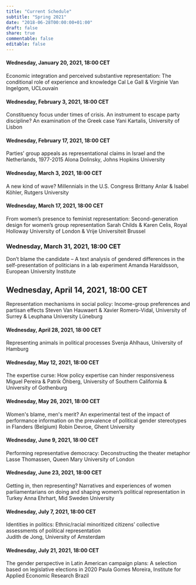 ```yaml
---
title: "Current Schedule"
subtitle: "Spring 2021"
date: "2018-06-28T00:00:00+01:00"
draft: false
share: true
commentable: false
editable: false
---
```


#### Wednesday, January 20, 2021, 18:00 CET
Economic integration and perceived substantive representation: The conditional role of experience and knowledge
Cal Le Gall & Virginie Van Ingelgom, UCLouvain

#### Wednesday, February 3, 2021, 18:00 CET
Constituency focus under times of crisis. An instrument to escape party discipline? An examination of the Greek case
Yani Kartalis, University of Lisbon

#### Wednesday, February 17, 2021, 18:00 CET
Parties’ group appeals as representational claims in Israel and the Netherlands, 1977-2015
Alona Dolinsky, Johns Hopkins University

#### Wednesday, March 3, 2021, 18:00 CET
A new kind of wave? Millennials in the U.S. Congress
Brittany Anlar & Isabel Köhler, Rutgers University

#### Wednesday, March 17, 2021, 18:00 CET
From women’s presence to feminist representation: Second-generation design for women’s group representation
Sarah Childs & Karen Celis, Royal Holloway University of London & Vrije Universiteit Brussel

### Wednesday, March 31, 2021, 18:00 CET
Don’t blame the candidate – A text analysis of gendered differences in the self-presentation of politicians in a lab experiment
Amanda Haraldsson, European University Institute

## Wednesday, April 14, 2021, 18:00 CET
Representation mechanisms in social policy: Income-group preferences and partisan effects
Steven Van Hauwaert & Xavier Romero-Vidal, University of Surrey & Leuphana University Lüneburg

#### Wednesday, April 28, 2021, 18:00 CET
Representing animals in political processes
Svenja Ahlhaus, University of Hamburg

#### Wednesday, May 12, 2021, 18:00 CET
The expertise curse: How policy expertise can hinder responsiveness
Miguel Pereira & Patrik Öhberg, University of Southern California & University of Gothenburg

#### Wednesday, May 26, 2021, 18:00 CET
Women's blame, men's merit? An experimental test of the impact of performance information on the prevalence of political gender stereotypes in Flanders (Belgium)
Robin Devroe, Ghent University

#### Wednesday, June 9, 2021, 18:00 CET
Performing representative democracy: Deconstructing the theater metaphor
Lasse Thomassen, Queen Mary University of London

#### Wednesday, June 23, 2021, 18:00 CET
Getting in, then representing? Narratives and experiences of women parliamentarians on doing and shaping women’s political representation in Turkey
Anna Ehrhart, Mid Sweden University

#### Wednesday, July 7, 2021, 18:00 CET
Identities in politics: Ethnic/racial minoritized citizens’ collective assessments of political representation	
Judith de Jong, University of Amsterdam

#### Wednesday, July 21, 2021, 18:00 CET
The gender perspective in Latin American campaign plans: A selection based on legislative elections in 2020
Paula Gomes Moreira, Institute for Applied Economic Research Brazil
